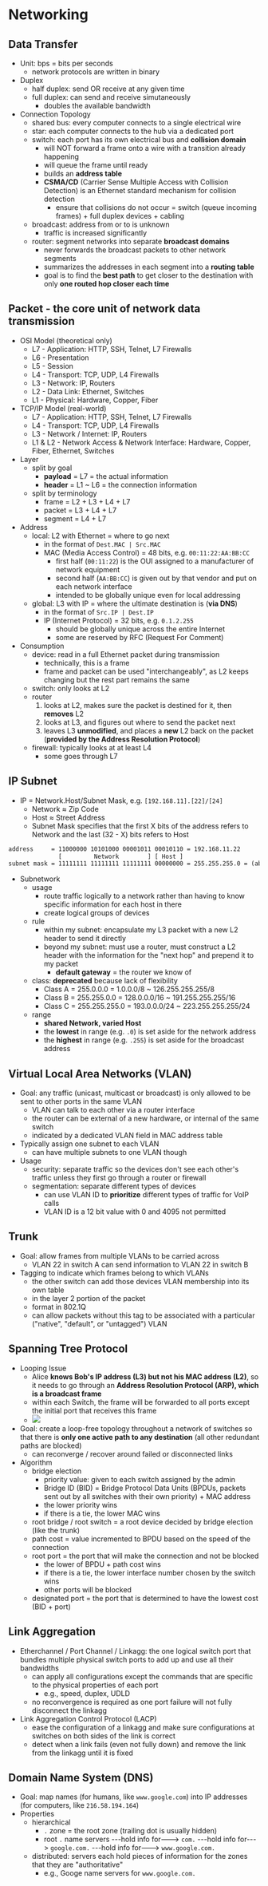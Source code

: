 # Networking
## Data Transfer
* Unit: bps = bits per seconds
  * network protocols are written in binary
* Duplex
  * half duplex: send OR receive at any given time
  * full duplex: can send and receive simutaneously
    * doubles the available bandwidth
* Connection Topology
  * shared bus: every computer connects to a single electrical wire
  * star: each computer connects to the hub via a dedicated port
  * switch: each port has its own electrical bus and **collision domain**
    * will NOT forward a frame onto a wire with a transition already happening
    * will queue the frame until ready
    * builds an **address table**
    * **CSMA/CD** (Carrier Sense Multiple Access with Collision Detection) is an Ethernet standard mechanism for collision detection
      * ensure that collisions do not occur = switch (queue incoming frames) + full duplex devices + cabling
  * broadcast: address from or to is unknown
    * traffic is increased significantly
  * router: segment networks into separate **broadcast domains**
    * never forwards the broadcast packets to other network segments
    * summarizes the addresses in each segment into a **routing table**
    * goal is to find the **best path** to get closer to the destination with only **one routed hop closer each time**

## Packet - the core unit of network data transmission
* OSI Model (theoretical only)
  * L7 - Application: HTTP, SSH, Telnet, L7 Firewalls
  * L6 - Presentation
  * L5 - Session
  * L4 - Transport: TCP, UDP, L4 Firewalls
  * L3 - Network: IP, Routers
  * L2 - Data Link: Ethernet, Switches
  * L1 - Physical: Hardware, Copper, Fiber
* TCP/IP Model (real-world)
  * L7 - Application: HTTP, SSH, Telnet, L7 Firewalls
  * L4 - Transport: TCP, UDP, L4 Firewalls
  * L3 - Network / Internet: IP, Routers
  * L1 & L2 - Network Access & Network Interface: Hardware, Copper, Fiber, Ethernet, Switches
* Layer
  * split by goal
    * **payload** = L7 = the actual information
    * **header** = L1 ~ L6 = the connection information
  * split by terminology
    * frame = L2 + L3 + L4 + L7
    * packet = L3 + L4 + L7
    * segment = L4 + L7
* Address
  * local: L2 with Ethernet = where to go next
    * in the format of `Dest.MAC | Src.MAC`
    * MAC (Media Access Control) = 48 bits, e.g. `00:11:22:AA:BB:CC`
      * first half (`00:11:22`) is the OUI assigned to a manufacturer of network equipment
      * second half (`AA:BB:CC`) is given out by that vendor and put on each network interface
      * intended to be globally unique even for local addressing
  * global: L3 with IP = where the ultimate destination is (**via DNS**)
    * in the format of `Src.IP | Dest.IP`
    * IP (Internet Protocol) = 32 bits, e.g. `0.1.2.255`
      * should be globally unique across the entire Internet
      * some are reserved by RFC (Request For Comment)
* Consumption
  * device: read in a full Ethernet packet during transmission
    * technically, this is a frame
    * frame and packet can be used "interchangeably", as L2 keeps changing but the rest part remains the same
  * switch: only looks at L2
  * router
     1. looks at L2, makes sure the packet is destined for it, then **removes** L2
     2. looks at L3, and figures out where to send the packet next
     3. leaves L3 **unmodified**, and places a **new** L2 back on the packet (**provided by the Address Resolution Protocol**)
  * firewall: typically looks at at least L4
    * some goes through L7

## IP Subnet
* IP = Network.Host/Subnet Mask, e.g. `[192.168.11].[22]/[24]`
  * Network ≈ Zip Code
  * Host ≈ Street Address
  * Subnet Mask specifies that the first X bits of the address refers to Network and the last (32 - X) bits refers to Host
```txt
address     = 11000000 10101000 00001011 00010110 = 192.168.11.22
              [         Network        ] [ Host ]
subnet mask = 11111111 11111111 11111111 00000000 = 255.255.255.0 = (abbreviatedly) /24
```
* Subnetwork
  * usage
    * route traffic logically to a network rather than having to know specific information for each host in there
    * create logical groups of devices
  * rule
    * within my subnet: encapsulate my L3 packet with a new L2 header to send it directly
    * beyond my subnet: must use a router, must construct a L2 header with the information for the "next hop" and prepend it to my packet
      * **default gateway** = the router we know of
  * class: **deprecated** because lack of flexibility
    * Class A = 255.0.0.0 = 1.0.0.0/8 ~ 126.255.255.255/8
    * Class B = 255.255.0.0 = 128.0.0.0/16 ~ 191.255.255.255/16
    * Class C = 255.255.255.0 = 193.0.0.0/24 ~ 223.255.255.255/24
  * range
    * **shared Network, varied Host**
    * the **lowest** in range (e.g. `.0`) is set aside for the network address
    * the **highest** in range (e.g. `.255`) is set aside for the broadcast address

## Virtual Local Area Networks (VLAN)
* Goal: any traffic (unicast, multicast or broadcast) is only allowed to be sent to other ports in the same VLAN
  * VLAN can talk to each other via a router interface
  * the router can be external of a new hardware, or internal of the same switch
  * indicated by a dedicated VLAN field in MAC address table
* Typically assign one subnet to each VLAN
  * can have multiple subnets to one VLAN though
* Usage
  * security: separate traffic so the devices don't see each other's traffic unless they first go through a router or firewall
  * segmentation: separate different types of devices
    * can use VLAN ID to **prioritize** different types of traffic for VoIP calls
    * VLAN ID is a 12 bit value with 0 and 4095 not permitted

## Trunk
* Goal: allow frames from multiple VLANs to be carried across
  * VLAN 22 in switch A can send information to VLAN 22 in switch B
* Tagging to indicate which frames belong to which VLANs
  * the other switch can add those devices VLAN membership into its own table
  * in the layer 2 portion of the packet
  * format in 802.1Q
  * can allow packets without this tag to be associated with a particular ("native", "default", or "untagged") VLAN

## Spanning Tree Protocol
* Looping Issue
  * Alice **knows Bob's IP address (L3) but not his MAC address (L2)**, so it needs to go through an **Address Resolution Protocol (ARP), which is a broadcast frame**
  * within each Switch, the frame will be forwarded to all ports except the initial port that receives this frame
  * <img src="https://github.com/Gnaku-18519/CodeBlood/assets/84046974/6650542a-70fb-48b3-b050-fb524205cdff" />
* Goal: create a loop-free topology throughout a network of switches so that there is **only one active path to any destination** (all other redundant paths are blocked)
  * can reconverge / recover around failed or disconnected links
* Algorithm
  * bridge election
    * priority value: given to each switch assigned by the admin
    * Bridge ID (BID) = Bridge Protocol Data Units (BPDUs, packets sent out by all switches with their own priority) + MAC address
    * the lower priority wins
    * if there is a tie, the lower MAC wins
  * root bridge / root switch = a root device decided by bridge election (like the trunk)
  * path cost = value incremented to BPDU based on the speed of the connection
  * root port = the port that will make the connection and not be blocked
    * the lower of BPDU + path cost wins
    * if there is a tie, the lower interface number chosen by the switch wins
    * other ports will be blocked
  * designated port = the port that is determined to have the lowest cost (BID + port)

## Link Aggregation
* Etherchannel / Port Channel / Linkagg: the one logical switch port that bundles multiple physical switch ports to add up and use all their bandwidths
  * can apply all configurations except the commands that are specific to the physical properties of each port
    * e.g., speed, duplex, UDLD
  * no reconvergence is required as one port failure will not fully disconnect the linkagg
* Link Aggregation Control Protocol (LACP)
  * ease the configuration of a linkagg and make sure configurations at switches on both sides of the link is correct
  * detect when a link fails (even not fully down) and remove the link from the linkagg until it is fixed

## Domain Name System (DNS)
* Goal: map names (for humans, like `www.google.com`) into IP addresses (for computers, like `216.58.194.164`)
* Properties
  * hierarchical
    * `.` zone = the root zone (trailing dot is usually hidden)
    * root `.` name servers ---hold info for---> `com.` ---hold info for---> `google.com.` ---hold info for---> `www.google.com.`
  * distributed: servers each hold pieces of information for the zones that they are "authoritative"
    * e.g., Googe name servers for `www.google.com.`

